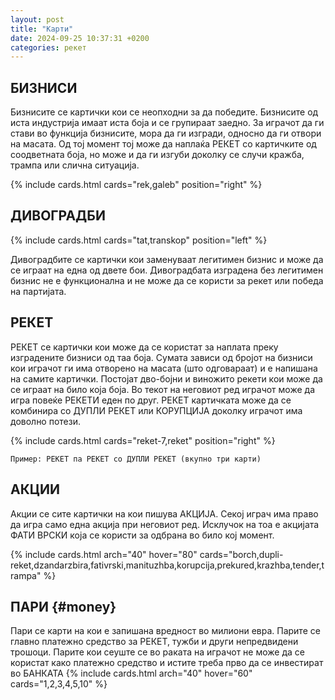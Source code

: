 ```yaml
---
layout: post
title: "Карти"
date: 2024-09-25 10:37:31 +0200
categories: рекет
---
```



## БИЗНИСИ

<div class="flex">
	<p>
		Бизнисите се картички кои се неопходни за да победите. Бизнисите од иста индустрија имаат иста боја и се групираат заедно. За играчот да ги стави во функција бизнисите, мора да ги изгради, односно да ги отвори на масата. Од тој момент тој може да наплаќа РЕКЕТ со картичките од соодветната боја, но може и да ги изгуби доколку се случи кражба, трампа или слична ситуација.  
	</p>
	{% include cards.html cards="rek,galeb" position="right" %}
</div>

## ДИВОГРАДБИ

<div class="flex">
	{% include cards.html cards="tat,transkop" position="left" %}
	<p>
		Дивоградбите се картички кои заменуваат легитимен бизнис и може да се играат на една од двете бои. Дивоградбата изградена без легитимен бизнис не е функционална и не може да се користи за рекет или победа на партијата.
	</p>
</div>

## РЕКЕТ

<div class="flex">
	<p>
		РЕКЕТ се картички кои може да се користат за наплата преку изградените бизниси од таа боја. Сумата зависи од бројот на бизниси кои играчот ги има отворено на масата (што одговараат) и е напишана на самите картички. Постојат дво-бојни и виножито рекети кои може да се играат на било која боја. Во текот на неговиот ред играчот може да игра повеќе РЕКЕТИ еден по друг. РЕКЕТ картичката може да се комбинира со ДУПЛИ РЕКЕТ или КОРУПЦИЈА доколку играчот има доволно потези.
	</p>
	{% include cards.html cards="reket-7,reket" position="right" %}
</div>

`Пример: РЕКЕТ па РЕКЕТ со ДУПЛИ РЕКЕТ (вкупно три карти)`

## АКЦИИ

Акции се сите картички на кои пишува АКЦИЈА. Секој играч има право да игра само една акција при неговиот ред. Исклучок на тоа е акцијата ФАТИ ВРСКИ која се користи за одбрана во било кој момент.

{% include cards.html arch="40" hover="80" cards="borch,dupli-reket,dzandarzbira,fativrski,manituzhba,korupcija,prekured,krazhba,tender,trampa" %}

## ПАРИ {#money}

Пари се карти на кои е запишана вредност во милиони евра. Парите се главно платежно средство за РЕКЕТ, тужби и други непредвидени трошоци. Парите кои сеуште се во раката на играчот не може да се користат како платежно средство и истите треба прво да се инвестират во БАНКАТА
{% include cards.html arch="40" hover="60" cards="1,2,3,4,5,10" %}
